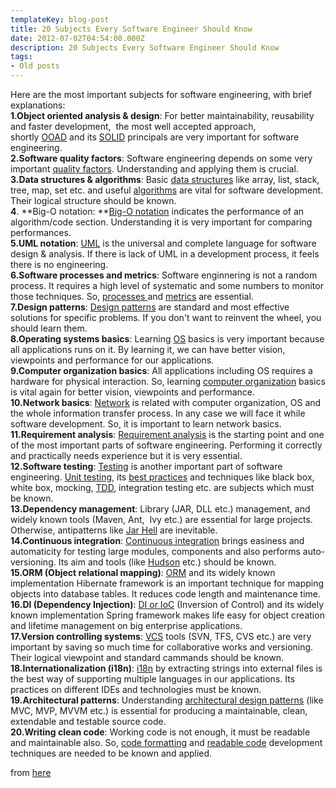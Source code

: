 ```yaml
---
templateKey: blog-post
title: 20 Subjects Every Software Engineer Should Know
date: 2012-07-02T04:54:00.000Z
description: 20 Subjects Every Software Engineer Should Know
tags:
- Old posts
---
```


Here are the most important subjects for software engineering, with brief explanations:   
**1.Object oriented analysis & design**: For better maintainability, reusability and faster development,  the most well accepted approach, shortly [OOAD](http://en.wikipedia.org/wiki/Object-oriented_analysis_and_design) and its [SOLID](http://en.wikipedia.org/wiki/SOLID_%28object-oriented_design%29) principals are very important for software engineering.   
**2.Software quality factors**: Software engineering depends on some very important [quality factors](http://en.wikipedia.org/wiki/Software_quality). Understanding and applying them is crucial.   
**3.Data structures & algorithms**: Basic [data structures](http://en.wikipedia.org/wiki/List_of_data_structures) like array, list, stack, tree, map, set etc. and useful [algorithms](http://en.wikipedia.org/wiki/List_of_algorithms) are vital for software development. Their logical structure should be known.   
**4**. **Big-O notation: **[Big-O notation](http://en.wikipedia.org/wiki/Big_O_notation) indicates the performance of an algorithm/code section. Understanding it is very important for comparing performances.   
**5.UML notation**: [UML](http://en.wikipedia.org/wiki/Unified_Modeling_Language) is the universal and complete language for software design & analysis. If there is lack of UML in a development process, it feels there is no engineering.   
**6.Software processes and metrics**: Software enginnering is not a random process. It requires a high level of systematic and some numbers to monitor those techniques. So, [processes ](http://en.wikipedia.org/wiki/Software_development_process)and [metrics](http://en.wikipedia.org/wiki/Software_metric) are essential.   
**7.Design patterns**: [Design patterns](http://en.wikipedia.org/wiki/Software_design_pattern) are standard and most effective solutions for specific problems. If you don't want to reinvent the wheel, you should learn them.   
**8.Operating systems basics**: Learning [OS](http://en.wikipedia.org/wiki/Operating_system) basics is very important because all applications runs on it. By learning it, we can have better vision, viewpoints and performance for our applications.   
**9.Computer organization basics**: All applications including OS requires a hardware for physical interaction. So, learning [computer organization](http://en.wikipedia.org/wiki/Microarchitecture) basics is vital again for better vision, viewpoints and performance.   
**10.Network basics**: [Network](http://en.wikipedia.org/wiki/Computer_network) is related with computer organization, OS and the whole information transfer process. In any case we will face it while software development. So, it is important to learn network basics.   
**11.Requirement analysis**: [Requirement analysis](http://en.wikipedia.org/wiki/Requirements_analysis) is the starting point and one of the most important parts of software engineering. Performing it correctly and practically needs experience but it is very essential.   
**12.Software testing**: [Testing](http://en.wikipedia.org/wiki/Software_testing) is another important part of software engineering. [Unit testing](http://en.wikipedia.org/wiki/Unit_testing), its [best practices](http://richard.jp.leguen.ca/tutoring/soen343-f2010/tutorials/properties-of-good-unit-tests) and techniques like black box, white box, mocking, [TDD](http://en.wikipedia.org/wiki/Test-driven_development), integration testing etc. are subjects which must be known.   
**13.Dependency management**: Library (JAR, DLL etc.) management, and widely known tools (Maven, Ant,  Ivy etc.) are essential for large projects. Otherwise, antipatterns like [Jar Hell](http://en.wikipedia.org/wiki/Java_Classloader#JAR_hell) are inevitable.   
**14.Continuous integration**: [Continuous integration](http://en.wikipedia.org/wiki/Continuous_integration) brings easiness and automaticity for testing large modules, components and also performs auto-versioning. Its aim and tools (like [Hudson](http://hudson-ci.org/) etc.) should be known.   
**15.ORM (Object relational mapping)**: [ORM](http://en.wikipedia.org/wiki/Object-relational_mapping) and its widely known implementation Hibernate framework is an important technique for mapping objects into database tables. It reduces code length and maintenance time.   
**16.DI (Dependency Injection)**: [DI or IoC](http://en.wikipedia.org/wiki/Dependency_injection) (Inversion of Control) and its widely known implementation Spring framework makes life easy for object creation and lifetime management on big enterprise applications.   
**17.Version controlling systems**: [VCS](http://en.wikipedia.org/wiki/Revision_control) tools (SVN, TFS, CVS etc.) are very important by saving so much time for collaborative works and versioning. Their logical viewpoint and standard cammands should be known.    
**18.Internationalization (i18n)**: [i18n](http://en.wikipedia.org/wiki/Internationalization_and_localization) by extracting strings into external files is the best way of supporting multiple languages in our applications. Its practices on different IDEs and technologies must be known.   
**19.Architectural patterns**: Understanding [architectural design patterns](http://www.codeproject.com/Articles/42830/Model-View-Controller-Model-View-Presenter-and-Mod) (like MVC, MVP, MVVM etc.) is essential for producing a maintainable, clean, extendable and testable source code.   
**20.Writing clean code**: Working code is not enough, it must be readable and maintainable also. So, [code formatting](http://en.wikipedia.org/wiki/Prettyprint) and [readable code](http://net.tutsplus.com/tutorials/html-css-techniques/top-15-best-practices-for-writing-super-readable-code/) development techniques are needed to be known and applied.  
  
  
from [here](http://java.dzone.com/articles/20-subjects-every-software?utm_source=feedburner&utm_medium=feed&utm_campaign=Feed%3A+javalobby%2Ffrontpage+%28Javalobby+%2F+Java+Zone%29)